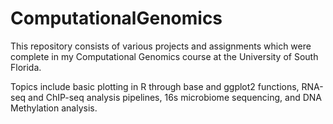 # ComputationalGenomics

This repository consists of various projects and assignments which were complete in my Computational Genomics course at the University of South Florida.

Topics include basic plotting in R through base and ggplot2 functions, RNA-seq and ChIP-seq analysis pipelines, 16s microbiome sequencing, and DNA Methylation analysis.
